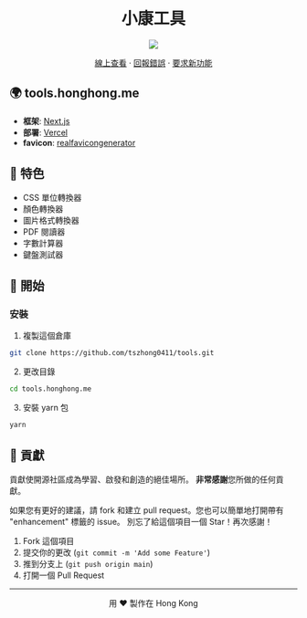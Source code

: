 <h1 align="center">
 小康工具
</h1>

<p align="center">
  <img src="https://socialify.git.ci/tszhong0411/tools/image?forks=1&issues=1&logo=https%3A%2F%2Ftools.honghong.me%2Fstatic%2Fprojects%2ftools%2flogo.png&name=1&owner=1&pulls=1&stargazers=1&theme=Dark">
</p>

<p align="center">
    <a href="https://tools.honghong.me" target="blank">線上查看</a>
    ·
    <a href="https://github.com/tszhong0411/tools/issues/new/choose">回報錯誤</a>
    ·
    <a href="https://github.com/tszhong0411/tools/issues/new/choose">要求新功能</a>
</p>

## 🌍 tools.honghong.me

- **框架**: [Next.js](https://nextjs.org/)
- **部署**: [Vercel](https://vercel.com)
- **favicon**: [realfavicongenerator](https://realfavicongenerator.net/)

## 🤩 特色

- CSS 單位轉換器
- 顏色轉換器
- 圖片格式轉換器
- PDF 閱讀器
- 字數計算器
- 鍵盤測試器

## 👋 開始

### 安裝

1. 複製這個倉庫

```sh
git clone https://github.com/tszhong0411/tools.git
```

2. 更改目錄

```sh
cd tools.honghong.me
```

3. 安裝 yarn 包

```sh
yarn
```

## 🍰 貢獻

貢獻使開源社區成為學習、啟發和創造的絕佳場所。 **非常感謝**您所做的任何貢獻。

如果您有更好的建議，請 fork 和建立 pull request。您也可以簡單地打開帶有 "enhancement" 標籤的 issue。
別忘了給這個項目一個 Star！再次感謝！

1. Fork 這個項目
2. 提交你的更改 (`git commit -m 'Add some Feature'`)
3. 推到分支上 (`git push origin main`)
4. 打開一個 Pull Request

<hr>
<p align="center">
用 ❤️ 製作在 Hong Kong
</p>
